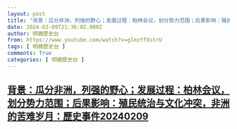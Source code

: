 ```yaml
---
layout: post
title: "背景：瓜分非洲，列强的野心；发展过程：柏林会议，划分势力范围；后果影响：殖民统治与文化冲突，非洲的苦难岁月：歷史事件20240209"
date: 2024-02-09T21:36:02.000Z
author: 明鏡歷史台
from: https://www.youtube.com/watch?v=glmzYfXstrU
tags: [ 明鏡歷史台 ]
comments: True
categories: [ 明鏡歷史台 ]
---
```

<!--1707514562000-->
[背景：瓜分非洲，列强的野心；发展过程：柏林会议，划分势力范围；后果影响：殖民统治与文化冲突，非洲的苦难岁月：歷史事件20240209](https://www.youtube.com/watch?v=glmzYfXstrU)
------

<div>

</div>

